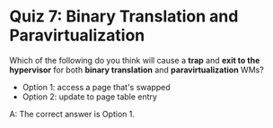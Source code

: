 # Quiz 7: Binary Translation and Paravirtualization

Which of the following do you think will cause a **trap** and **exit to the hypervisor** for both **binary translation** and **paravirtualization** WMs?

- Option 1: access a page that's swapped
- Option 2: update to page table entry

A: The correct answer is Option 1.
